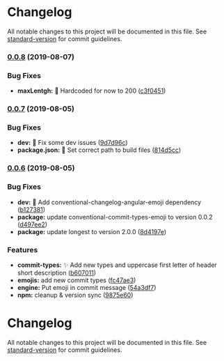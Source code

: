 # Changelog

All notable changes to this project will be documented in this file. See [standard-version](https://github.com/conventional-changelog/standard-version) for commit guidelines.

### [0.0.8](https://github.com/PhileasSystems/cz-conventional-changelog-emoji/compare/v0.0.7...v0.0.8) (2019-08-07)


### Bug Fixes

* **maxLentgh:** 🐛 Hardcoded for now to 200 ([c3f0451](https://github.com/PhileasSystems/cz-conventional-changelog-emoji/commit/c3f0451))

### [0.0.7](https://github.com/PhileasSystems/cz-conventional-changelog-emoji/compare/v0.0.6...v0.0.7) (2019-08-05)


### Bug Fixes

* **dev:** 🐛 Fix some dev issues ([9d7d96c](https://github.com/PhileasSystems/cz-conventional-changelog-emoji/commit/9d7d96c))
* **package.json:** 🐛 Set correct path to build files ([814d5cc](https://github.com/PhileasSystems/cz-conventional-changelog-emoji/commit/814d5cc))

### [0.0.6](https://github.com/PhileasSystems/cz-conventional-changelog-emoji/compare/v0.0.5...v0.0.6) (2019-08-05)


### Bug Fixes

* **dev:** 🐛 Add conventional-changelog-angular-emoji dependency ([b127381](https://github.com/PhileasSystems/cz-conventional-changelog-emoji/commit/b127381))
* **package:** update conventional-commit-types-emoji to version 0.0.2 ([d497ee2](https://github.com/PhileasSystems/cz-conventional-changelog-emoji/commit/d497ee2))
* **package:** update longest to version 2.0.0 ([8d4197e](https://github.com/PhileasSystems/cz-conventional-changelog-emoji/commit/8d4197e))


### Features

* **commit-types:** ✨ Add new types and uppercase first letter of header short description ([b607011](https://github.com/PhileasSystems/cz-conventional-changelog-emoji/commit/b607011))
* **emojis:** add new commit types ([fc47ae3](https://github.com/PhileasSystems/cz-conventional-changelog-emoji/commit/fc47ae3))
* **engine:** Put emoji in commit message ([54a3df7](https://github.com/PhileasSystems/cz-conventional-changelog-emoji/commit/54a3df7))
* **npm:** cleanup & version sync ([9875e60](https://github.com/PhileasSystems/cz-conventional-changelog-emoji/commit/9875e60))

# Changelog

All notable changes to this project will be documented in this file. See [standard-version](https://github.com/conventional-changelog/standard-version) for commit guidelines.
